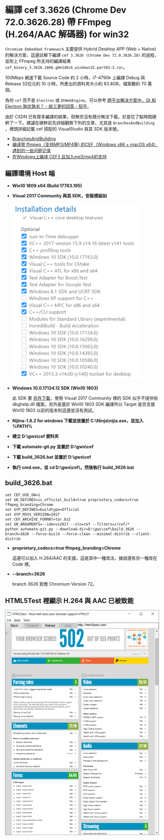 ﻿編譯 cef 3.3626 (Chrome Dev 72.0.3626.28) 帶 FFmpeg (H.264/AAC 解碼器) for win32
=======

`Chromium Embedded Framework` 主要提供 Hybrid Desktop APP (Web + Native) 的解決方案，這邊註解下編譯 `cef 3.3626 (Chrome Dev 72.0.3626.28)` 的過程，並附上 FFmpeg 所支持的編譯結果 `cef_binary_3.3626.1866.g0e1d6c6_windows32.part01~3.rar`。

100Mbps 網速下載 Source Code 約 2 小時，i7-4790k 上編譯 Debug 與 Release 32位元約 10 小時，所產出的資料夾大小約 83.8GB，檔案數約 70 萬個。

為何 `cef` 而不是 `Electron` 或 `QtWebEngine`，可以參考 [跨平台解决方案中，Qt 和 Electron 孰优孰劣？ - 欲三更的回答 - 知乎](https://www.zhihu.com/question/53230344/answer/134672896)。

由於 CSDN 已有眾多編譯的結果，但無奈沒有積分無法下載，於是花了點時間硬幹了一下。建議在硬幹前先詳細觀察下列的文章，尤其是 `BranchesAndBuilding` ，裡頭詳細記載 cef 搭配的 VisualStudio 與其 SDK 版本號。

* [BranchesAndBuilding](https://bitbucket.org/chromiumembedded/cef/wiki/BranchesAndBuilding.md)
* [编译带 ffmpeg（支持MP3/MP4等) 的CEF（Windows x86 + macOS x64）遇到的一些问题记录](https://blog.csdn.net/epubcn/article/details/81093752)
* [在Windows上编译 CEF3 且加入mp3/mp4的支持](https://blog.csdn.net/baidu_32237719/article/details/79509819)

編譯環境 Host 端
--------

*	**Win10 1809 x64 (Build 17763.195)**
  
*	**Visual 2017 Community 與其 SDK，安裝模組如**
    
	<img src="vs2017_comm_modules.png" >

*	**Windows 10.0.17134.12 SDK (Win10 1803)**
  
	此 SDK 要 [另外下載](https://developer.microsoft.com/zh-tw/windows/downloads/sdk-archive)，使用 Visual 2017 Community 裡的 SDK 似乎不提供些 dbghelp.dll 檔案。另外是基於 Win10 1803 SDK 編譯所以 Target 是否支援 Win10 1803 以前的版本則這邊並沒有測試。
  
  
*	**Nijina-1.8.2 for windows 下載並放置於 C:\Ninja\nijia.exe，並加入 %PATH%**
    
*	**建立 D:\gws\cef 資料夾**
    
*	**下載 automate-git.py 並置於 D:\gws\cef**
  
*	**下載 build_3626.bat 並置於 D:\gws\cef**

*	**執行 cmd.exe，並 cd D:\gws\cef\，然後執行 build_3626.bat**
  

build_3626.bat
--------

	set CEF_USE_GN=1
	set GN_DEFINES=is_official_build=true proprietary_codecs=true ffmpeg_branding=Chrome
	set GYP_DEFINES=buildtype=Official
	set GYP_MSVS_VERSION=2017
	set CEF_ARCHIVE_FORMAT=tar.bz2
	set GN_ARGUMENTS=--ide=vs2017 --sln=cef --filters=//cef/*
	python automate-git.py --download-dir=D:\gws\cef\build_3626 --branch=3626 --force-build --force-clean --minimal-distrib --client-distrib

*	**proprietary_codecs=true ffmpeg_branding=Chrome**
  
	這邊可以加入 H.264/AAC 的支援。這是其中一種改法，據說還有另一種改在 Code 裡。
  
*	**--branch=3626**

	branch 3626 對應 Chromium Version 72。
  

HTML5Test 裡顯示 H.264 與 AAC 已被致能
--------

<img src="chrome_72.png" >



